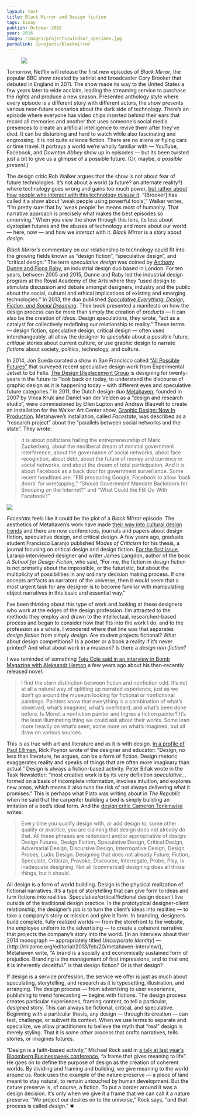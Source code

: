 ```yaml
---
layout: text
title: Black Mirror and Design fiction
tags: Essay
publish: October 2016
year: 2016
image: /images/projects/windsor_specimen.jpg
permalink: /projects/blackmirror
---
```

<figure>
<p><img src="https://78.media.tumblr.com/adf193818d659bb60437e0e1a685a74f/tumblr_inline_of77312xyY1qzwy5u_1280.jpg"></p>
</figure>

<p>Tomorrow, Netflix will release the first new episodes of <em>Black Mirror</em>, the popular BBC show created by satirist and broadcaster Cory Brooker that debuted in England in 2011. The show made its way to the United States a few years later to wide acclaim, leading the streaming service to purchase the rights and produce a new season. Presented anthology style where every episode is a different story with different actors, the show presents various near-future scenarios about the dark side of technology. There’s an episode where everyone has video chips inserted behind their ears that record all memories and another that uses someone’s social media presences to create an artificial intelligence to revive them after they’ve died. It can be disturbing and hard to watch while also fascinating and engrossing. It is not quite science fiction. There are no aliens or flying cars or time travel. It portrays a world we’re wholly familiar with — YouTube, Facebook, and <em>Downton Abbey</em> show up in episodes — but its been twisted just a bit to give us a glimpse of a possible future. (Or, maybe, <em>a possible present</em>.) </p>

<p>The design critic Rob Walker argues that the show is not about fear of future technologies. It’s not about a world (a future? an alternate reality?) where technology goes wrong and gains too much power, <a href="https://medium.com/re-form/design-for-dystopia-2fa211679dd8">but rather about how people who interact with this technology <em>misuse</em> it</a>. “[Brooker] has called it a show about ‘weak people using powerful tools’,” Walker writes, “I’m pretty sure that by ‘weak people’ he means most of humanity. That narrative approach is precisely what makes the best episodes so unnerving.” When you view the show through this lens, its less about dystopian futures and the abuses of technology and more about our world — here, now — and how we <em>interact</em> with it. <em>Black Mirror</em> is a story about <em>design</em>.</p>

<p><em>Black Mirror’s</em> commentary on our relationship to technology could fit into the growing fields known as “design fiction”, “speculative design”, and “critical design.” The term <em>speculative design</em> was coined by <a href="http://www.dunneandraby.co.uk/content/biography">Anthony Dunne and Fiona Raby</a>, an industrial design duo based in London. For ten years, between 2005 and 2015, Dunne and Raby led the industrial design program at the Royal Academy of the Arts where they “used design to stimulate discussion and debate amongst designers, industry and the public about the social, cultural and ethical implications of existing and emerging technologies.” In 2013, the duo published <a href="https://www.amazon.com/Speculative-Everything-Design-Fiction-Dreaming/dp/0262019841/ref=sr_1_1?ie=UTF8&amp;qid=1476716994&amp;sr=8-1&amp;keywords=speculative+everything"><em>Speculative Everything: Design, Fiction, and Social Dreaming</em></a>. Their book presented a manifesto on how the design process can be more than simply the creation of <em>products</em> — it can also be the creation of <em>ideas</em>. Design speculations, they wrote, “act as a catalyst for collectively redefining our relationship to reality.” These terms — design fiction, speculative design, critical design — often used interchangeably, all allow the designer to <em>speculate</em> about a possible future, <em>critique</em> stories about current culture, or use graphic design to narrate <em>fictions</em> about society, politics, technology, and culture. </p>

<p>In 2014, Jon Sueda curated a show in San Francisco called <a href="http://allpossiblefutures.net">“All Possible Futures”</a> that surveyed recent speculative design work from Experimental Jetset to Ed Fella. <a href="http://www.itsnicethat.com/articles/design-displacement-group-xmas">The Design Displacement Group</a> is designing for twenty-years in the future to “look back on today, to understand the discourse of graphic design as it is happening today – with different eyes and speculative future categories.” In 2011, the Dutch design-duo <a href="http://metahaven.net">Metahaven</a>, founded in 2007 by Vinca Kruk and Daniel van der Velden as a “design and research studio”, were commissioned by Ellen Lupton and Andrew Blauvelt to create an installation for the Walker Art Center show, <a href="http://www.walkerart.org/magazine/2011/metahavens-facestate">Graphic Design: Now In Production</a>. Metahaven’s installation, called <em>Facestate</em>, was described as a “research project” about the “parallels between social networks and the state”. They wrote:</p>

<blockquote>
<p>It is about politicians hailing the entrepreneurship of Mark Zuckerberg, about the neoliberal dream of minimal government interference, about the governance of social networks, about face recognition, about debt, about the future of money and currency in social networks, and about the dream of total participation. And it is about Facebook as a back door for government surveillance. Some recent headlines are: “FBI pressuring Google, Facebook to allow ‘back doors’ for wiretapping,” “Should Government Mandate Backdoors for Snooping on the Internet?” and “What Could the FBI Do With Facebook?”</p>
</blockquote>

<p><img src="http://78.media.tumblr.com/72f6698206520c2b36422577bd4cb1df/tumblr_inline_of774qONXU1qzwy5u_500.jpg"></p>

<p><em>Facestate</em> feels like it could be the plot of a <em>Black Mirror</em> episode. The aesthetics of Metahaven’s work have made <a href="https://thump.vice.com/en_ca/article/is-vaporwave-the-next-seapunk">their way into cultural design trends</a> and there are now conferences, journals and papers about design fiction, speculative design, and critical design. A few years ago, graduate student Francisco Laranjo published <em>Modes of Criticism</em> for his thesis, a journal focusing on critical design and design fiction. <a href="http://modesofcriticism.org/a-school-for-design-fiction/">For the first issue</a>, Laranjo interviewed designer and writer James Langdon, author of the book <em>A School for Design Fiction</em>, who said, “For me, the fiction in design fiction is not primarily about the impossible, or the futuristic, but about the multiplicity of possibilities in any ordinary decision making process. If one accepts artifacts as narrators of the universe, then it would seem that a most urgent task for any designer is to become familiar with manipulating object narratives in this basic and essential way.”</p>

<p>I’ve been thinking about this type of work and looking at these designers who work at the edges of the design profession. I’m attracted to the methods they employ and drawn to the intellectual, researched-based process and began to consider how that fits into the work I do, and to the profession as a whole. I wondered where that line was that separates <em>design fiction</em> from simply <em>design</em>. Are student projects fictional? What about design competitions? Is a poster or a book a reality if it’s never printed? And what about work in a museum? Is there a <em>design non-fiction</em>? </p>

<p>I was reminded of something <a href="http://bombmagazine.org/article/10023/teju-cole">Teju Cole said in an interview in Bomb Magazine with Aleksandr Hemon</a> a few years ago about his then-recently released novel:</p>

<blockquote>
<p>I find the stern distinction between fiction and nonfiction odd. It’s not at all a natural way of splitting up narrated experience, just as we don’t go around the museum looking for fictional or nonfictional paintings. Painters know that everything is a combination of what’s observed, what’s imagined, what’s overheard, and what’s been done before. Is Monet a nonfiction painter and Ingres a fiction painter? It’s the least illuminating thing we could ask about their works. Some lean more heavily on what’s seen, some more on what’s imagined, but all draw on various sources.</p>
</blockquote>

<p>This is as true with art and literature and as it is with design. <a href="http://www.eyemagazine.com/feature/article/other-spaces">In a profile of Paul Elliman</a>, Rick Poynor wrote of the designer and educator: “Design, no less than literature, he argues, can be a form of fiction. Design rhetoric exaggerates reality and speaks of things that are often more imaginary than actual.” Design is always a fiction-based activity. Peter Bil’ak wrote in the Task Newsletter: “most creative work is by its very definition <em>speculative</em>…formed on a basis of incomplete information, involves intuition, and explores new areas, which means it also runs the risk of not always delivering what it promises.” This is perhaps what Plato was writing about in <em>The Republic</em> when he said that the carpenter building a bed is simply building an imitation of a bed’s ideal form. And the <a href="https://medium.com/@camerontw/just-design-b1f97cb3996f#.z6td5f4n4">design critic Cameron Tonkinwise</a> writes: </p>

<blockquote>
<p>Every time you qualify design with, or add design to, some other quality or practice, you are claiming that design does not already do that. All these phrases are redundant and/or appropriative of design: Design Futures, Design Fiction, Speculative Design, Critical Design, Adversarial Design, Discursive Design, Interrogative Design, Design Probes, Ludic Design. Designing that does not already Future, Fiction, Speculate, Criticize, Provoke, Discourse, Interrogate, Probe, Play, is inadequate designing. Not all (commercial) designing does all those things, but it should.</p>
</blockquote>

<p>All design is a form of world building. Design is the physical realization of fictional narratives. It’s a type of storytelling that can give form to ideas and turn fictions into realities. Speculative/critical/fictional design doesn’t live outside of the traditional design practice. In the prototypical designer-client relationship, the designer’s job is to turn the client’s ideas into realities — to take a company’s story or mission and give it form. In branding, designers build complete, fully realized worlds — from the storefront to the website, the employee uniform to the advertising — to create a coherent narrative that projects the company’s story into the world. [In an interview about their 2014 monograph — appropriately titled <em>Uncorporate Identity</em>] — (http://rhizome.org/editorial/2013/feb/20/metahaven-interview/), Metahaven write, “A brand is a socially and economically sustained form of prejudice. Branding is the management of first impressions, and to that end, it is inherently deceitful.” Is that design fiction? Or is that design? </p>

<p>If design is a service profession, the service we offer is just as much about speculating, storytelling, and research as it is typesetting, illustration, and arranging. The design process — from advertising to user experience, publishing to trend forecasting — begins with fictions. The design process creates particular experiences, framing content, to tell a particular, <em>designed</em> story. This can always be fictional, critical, and speculative. Beginning with a particular thesis, any design — through its creation — can test, challenge, or subvert its context. When we use terms to separate and specialize, we allow practitioners to believe the myth that “real” design is merely styling. That it is some <em>other</em> process that crafts narratives, tells stories, or imagines futures. </p>

<p>“Design is a faith-based activity,” Michael Rock said in <a href="http://www.bloomberg.com/news/videos/2016-06-02/bloomberg-businessweek-design-2016-michael-rock">a talk at last year’s Bloomberg Businessweek conference</a>, “a frame that gives meaning to life”. He goes on to define the purpose of design as the creation of coherent worlds. By dividing and framing and building, we give meaning to the world around us. Rock uses the example of the nature preserve — a piece of land meant to stay natural, to remain untouched by human development. But the nature preserve is, of course, a fiction. To put a border around it was a design decision. It’s only when we give it a frame that we can call it a nature preserve. “We project our desires on to the universe,” Rock says, “and that process is called <em>design</em>.” ✖</p>

